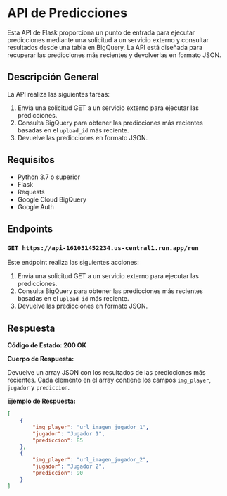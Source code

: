 # API de Predicciones

Esta API de Flask proporciona un punto de entrada para ejecutar predicciones mediante una solicitud a un servicio externo y consultar resultados desde una tabla en BigQuery. La API está diseñada para recuperar las predicciones más recientes y devolverlas en formato JSON.

## Descripción General

La API realiza las siguientes tareas:
1. Envía una solicitud GET a un servicio externo para ejecutar las predicciones.
2. Consulta BigQuery para obtener las predicciones más recientes basadas en el `upload_id` más reciente.
3. Devuelve las predicciones en formato JSON.

## Requisitos

- Python 3.7 o superior
- Flask
- Requests
- Google Cloud BigQuery
- Google Auth

## Endpoints

### `GET https://api-161031452234.us-central1.run.app/run`

Este endpoint realiza las siguientes acciones:
1. Envía una solicitud GET a un servicio externo para ejecutar las predicciones.
2. Consulta BigQuery para obtener las predicciones más recientes basadas en el `upload_id` más reciente.
3. Devuelve las predicciones en formato JSON.






## Respuesta

**Código de Estado: 200 OK**

**Cuerpo de Respuesta:**

Devuelve un array JSON con los resultados de las predicciones más recientes. Cada elemento en el array contiene los campos `img_player`, `jugador` y `prediccion`.

**Ejemplo de Respuesta:**

```json
[
    {
        "img_player": "url_imagen_jugador_1",
        "jugador": "Jugador 1",
        "prediccion": 85
    },
    {
        "img_player": "url_imagen_jugador_2",
        "jugador": "Jugador 2",
        "prediccion": 90
    }
]
